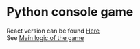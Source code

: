 # Python console game


React version can be found [Here](https://github.com/Azamat-Shogen/c_game) <br />
See [Main logic of the game](https://github.com/Azamat-Shogen/card_trick_python/blob/main/card_game/deck.py)
